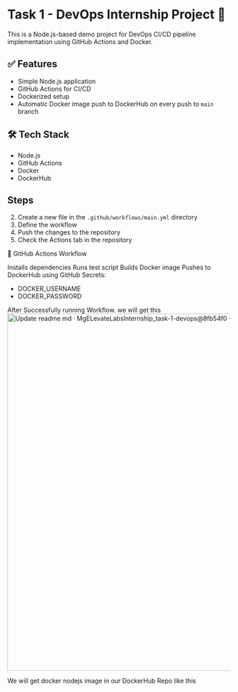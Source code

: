 # Task 1 - DevOps Internship Project 🚀

This is a Node.js-based demo project for DevOps CI/CD pipeline implementation using GitHub Actions and Docker.

## ✅ Features

- Simple Node.js application
- GitHub Actions for CI/CD
- Dockerized setup
- Automatic Docker image push to DockerHub on every push to `main` branch

## 🛠️ Tech Stack

- Node.js
- GitHub Actions
- Docker
- DockerHub


## Steps
2. Create a new file in the `.github/workflows/main.yml` directory
3. Define the workflow
4. Push the changes to the repository
5. Check the Actions tab in the repository

🔁 GitHub Actions Workflow

Installs dependencies
Runs test script
Builds Docker image
Pushes to DockerHub using GitHub Secrets:
- DOCKER_USERNAME
- DOCKER_PASSWORD

After Successfully running Workflow. we will get this
<img width="1920" height="804" alt="Update readme md · MgELevateLabsInternship_task-1-devops@8fb54f0 - Brave 04-08-2025 21_22_18" src="https://github.com/user-attachments/assets/81b90146-520c-48ce-b641-45756b65d758" />

We will get docker nodejs image in our DockerHub Repo like this


